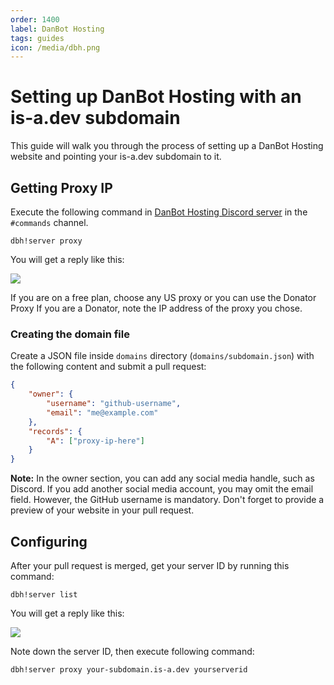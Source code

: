```yaml
---
order: 1400
label: DanBot Hosting
tags: guides
icon: /media/dbh.png
---
```


# Setting up DanBot Hosting with an is-a.dev subdomain

This guide will walk you through the process of setting up a DanBot Hosting website and pointing your is-a.dev subdomain to it.

## Getting Proxy IP

Execute the following command in [DanBot Hosting Discord server](https://discord.gg/dbh) in the `#commands` channel.

```
dbh!server proxy
```

You will get a reply like this:

![](../media/dbh_proxy/1.jpg)

If you are on a free plan, choose any US proxy or you can use the Donator Proxy If you are a Donator, note the IP address of the proxy you chose.

### Creating the domain file

Create a JSON file inside `domains` directory (`domains/subdomain.json`) with the following content and submit a pull request:

```json
{
    "owner": {
        "username": "github-username",
        "email": "me@example.com"
    },
    "records": {
        "A": ["proxy-ip-here"]
    }
}
```

**Note:** In the owner section, you can add any social media handle, such as Discord. If you add another social media account, you may omit the email field. However, the GitHub username is mandatory. Don't forget to provide a preview of your website in your pull request.

## Configuring

After your pull request is merged, get your server ID by running this command:

```
dbh!server list
```

You will get a reply like this:

![](../media/dbh_proxy/2.jpg)

Note down the server ID, then execute following command:

```
dbh!server proxy your-subdomain.is-a.dev yourserverid
```
